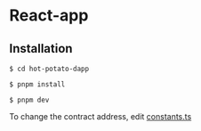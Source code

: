 # React-app

## Installation

```console
$ cd hot-potato-dapp

$ pnpm install

$ pnpm dev
```

To change the contract address, edit [constants.ts](./src/assets/constants.ts)
